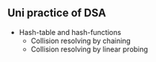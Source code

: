 ## Uni practice of DSA
* Hash-table and hash-functions
  * Collision resolving by chaining
  * Collision resolving by linear probing
